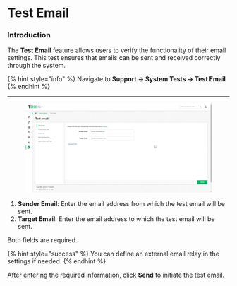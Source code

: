 # Test Email

### Introduction

The **Test Email** feature allows users to verify the functionality of their email settings. This test ensures that emails can be sent and received correctly through the system.

{% hint style="info" %}
Navigate to **Support -> System Tests -> Test Email**
{% endhint %}

***

<figure><img src="../../../.gitbook/assets/image (879).png" alt=""><figcaption></figcaption></figure>

1. **Sender Email**: Enter the email address from which the test email will be sent.
2. **Target Email**: Enter the email address to which the test email will be sent.

Both fields are required.

{% hint style="success" %}
You can define an external email relay in the settings if needed.
{% endhint %}

After entering the required information, click **Send** to initiate the test email.
